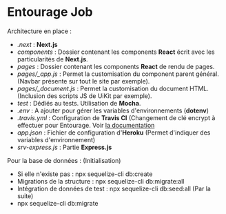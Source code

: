 # Entourage Job

Architecture en place :

- _.next_ : **Next.js**
- _components_ : Dossier contenant les components **React** écrit avec les particularités de **Next.js**.
- _pages_ : Dossier contenant les components **React** de rendu de pages.
- _pages/\_app.js_ : Permet la customisation du component parent général. (Navbar présente sur tout le site par exemple).
- _pages/\_document.js_ : Permet la customisation du document HTML. (Inclusion des scripts JS de UiKit par exemple).
- _test_ : Dédiés au tests. Utilisation de **Mocha**.
- _.env_ : A ajouter pour gérer les variables d'environnements (**dotenv**)
- _.travis.yml_ : Configuration de **Travis CI** (Changement de clé encrypt à effectuer pour Entourage. Voir [la documentation](https://docs.travis-ci.com/user/deployment/heroku/)
- _app.json_ : Fichier de configuration d'**Heroku** (Permet d'indiquer des variables d'environnement)
- _srv-express.js_ : Partie **Express.js**



Pour la base de données :
(Initialisation)
- Si elle n'existe pas : npx sequelize-cli db:create
- Migrations de la structure : npx sequelize-cli db:migrate:all
- Intégration de données de test : npx sequelize-cli db:seed:all
(Par la suite)
- npx sequelize-cli db:migrate